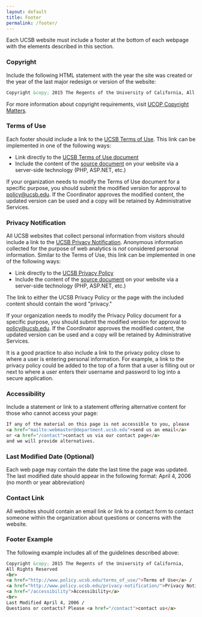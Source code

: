 ```yaml
---
layout: default
title: Footer
permalink: /footer/
---
```


Each UCSB website must include a footer at the bottom of each webpage with the
elements described in this section.

### Copyright

Include the following HTML statement with the year the site was created or the
year of the last major redesign or version of the website:

```html
Copyright &copy; 2015 The Regents of the University of California, All Rights Reserved.
```

For more information about copyright requirements, visit
[UCOP Copyright Matters](http://copyright.universityofcalifornia.edu/).

### Terms of Use

Each footer should include a link to the
[UCSB Terms of Use](http://www.policy.ucsb.edu/terms_of_use/).
This link can be implemented in one of the following ways:

* Link directly to the [UCSB Terms of Use document](http://www.policy.ucsb.edu/terms_of_use/)
* Include the content of the [source document](http://www.policy.ucsb.edu/terms_of_use/) on your website via a server-side technology (PHP, ASP.NET, etc.)

If your organization needs to modify the Terms of Use document for a specific
purpose, you should submit the modified version for approval to
[policy@ucsb.edu](mailto:policy@ucsb.edu). If the Coordinator approves the
modified content, the updated version can be used and a copy will be retained
by Administrative Services.

### Privacy Notification

All UCSB websites that collect personal information from visitors should
include a link to the
[UCSB Privacy Notification](http://www.policy.ucsb.edu/privacy-notification/).
Anonymous information collected for the purpose of web analytics is *not*
considered personal information. Similar to the Terms of Use, this link can be
implemented in one of the following ways:

* Link directly to the [UCSB Privacy Policy](http://www.policy.ucsb.edu/privacy-notification/)
* Include the content of the [source document](http://www.policy.ucsb.edu/privacy-notification/) on your website via a server-side technology (PHP, ASP.NET, etc.)

The link to either the UCSB Privacy Policy or the page with the included
content should contain the word "privacy."

If your organization needs to modify the Privacy Policy document for a specific
purpose, you should submit the modified version for approval to
[policy@ucsb.edu](mailto:policy@ucsb.edu). If the Coordinator approves the
modified content, the updated version can be used and a copy will be retained
by Administrative Services.

It is a good practice to also include a link to the privacy policy close to
where a user is entering personal information. For example, a link to the
privacy policy could be added to the top of a form that a user is filling out
or next to where a user enters their username and password to log into a
secure application.

### Accessibility

Include a statement or link to a statement offering alternative content for
those who cannot access your page:

```html
If any of the material on this page is not accessible to you, please
<a href="mailto:webmaster@department.ucsb.edu">send us an email</a>
or <a href="/contact">contact us via our contact page</a>
and we will provide alternatives.
```

### Last Modified Date (Optional)

Each web page may contain the date the last time the page was updated.
The last modified date should appear in the following format:
April 4, 2006 (no month or year abbreviation)

### Contact Link

All websites should contain an email link or link to a contact form to contact
someone within the organization about questions or concerns with the website.

### Footer Example

The following example includes all of the guidelines described above:

```html
Copyright &copy; 2015 The Regents of the University of California,
All Rights Reserved
<br>
<a href="http://www.policy.ucsb.edu/terms_of_use/">Terms of Use</a> /
<a href="http://www.policy.ucsb.edu/privacy-notification/">Privacy Notification</a> /
<a href="/accessibility">Accessibility</a>
<br>
Last Modified April 4, 2006 /
Questions or contacts? Please <a href="/contact">contact us</a>
```
